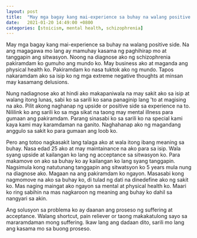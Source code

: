 ```yaml
---
layout: post
title:  "May mga bagay kang mai-experience sa buhay na walang positive side.?"
date:   2021-01-20 14:49:00 +0800
categories: [stoicism, mental health, schizophrenia]
---
```


May mga bagay kang mai-experience sa buhay na walang positive side. Na ang magagawa mo lang 
ay mamuhay kasama ng paghihirap mo at tanggapin ang sitwasyon.
Noong na diagnose ako ng schizophrenia pakiramdam ko gumuho ang mundo ko. May business ako 
at maganda ang physical health ko. Pakiramdam ko nasa tuktok ako ng mundo. Tapos nakaramdam 
ako sa isip ko ng mga extreme negative thoughts at minsan may kasamang delusions.

Nung nadiagnose ako at hindi ako makapaniwala na may sakit ako sa isip at walang itong lunas, 
sabi ko sa sarili ko sana panaginip lang 'to at magising na ako. Pilit akong naghanap ng upside 
or positive side sa experience na to. Nililink ko ang sarili ko sa mga sikat na taong may mental 
illness para gumaan ang pakiramdam. Parang sinasabi ko sa sarili ko na special kami kaya kami 
may karamdaman na ganito. Naghahanap ako ng magandang anggulo sa sakit ko para gumaan ang loob ko. 

Pero ang totoo nagkasakit lang talaga ako at wala itong ibang meaning sa buhay.
Nasa edad 25 ako at may maintainance na ako para sa isip. Wala syang upside at kailangan 
ko lang ng acceptance sa sitwasyon ko. Para makamove on ako sa buhay ko ay kailangan ko 
lang syang tanggapin. Nagsimula kong natutunang tanggapin ang sitwatsyon ko 5 years mula 
nung na diagnose ako. Magaan na ang pakiramdam ko ngayon. Masasabi kong nagmomove na ako sa buhay ko, 
di tulad ng dati na dinedefine ako ng sakit ko. Mas naging maingat ako ngayon sa mental 
at physical health ko. Maari ko ring sabihin na mas nagkaroon ng meaning ang buhay ko dahil sa nangyari sa akin.

Ang solusyon sa problema ko ay daanan ang proseso ng suffering at acceptance. 
Walang shortcut, pain reliever or taong makakatulong sayo sa mararamdaman mong suffering. 
Ikaw lang ang dadaan dito, sarili mo lang ang kasama mo sa buong proseso.
